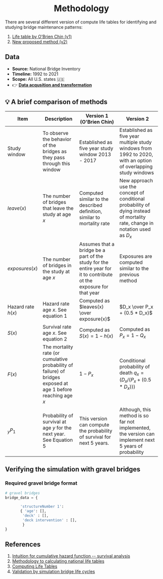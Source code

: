 <h1 align='center'>
    Methodology 
</h1>

There are several different version of compute life tables for identifying and studying bridge maintenance patterns:

1. [Life table by O'Brien Chin (v1)](life-table-v1.md)
2. [New proposed method (v2)](life-table.v2.md)

## Data 
* **Source:** National Bridge Inventory
* **Timeline:** 1992 to 2021
* **Scope:** All U.S. states 🇺🇸
* 👉 [**Data acqusition and transformation**](https://github.com/kaleoyster/nbi/tree/b5fb41950ee0a44c1d8967a1a672c0e3ea47b07f)


## 💡 A brief comparison of methods

| Item           | Description                                                                                                    | Version 1 (O'Brien Chin) | Version 2 |
| -------------- | -------------------------------------------------------------------------------------------------------------- | -------------------| ----|
| Study window   | To observe the behavior of the bridges as they pass through this window | Established as five year study window 2013 - 2017 | Established as five year multiple study windows from 1992 to 2020, with an option of overlapping study windows |
| $leave(x)$     | The number of bridges that leave the study at age $x$                                                          | Computed similar to the described definition, similar to mortality rate | New approach use the concept of conditional probability of dying instead of mortality rate, change in notation used as $D_x$| 
| $exposures(x)$ | The number of bridges in the study at age $x$                                                                  | Assumes that a bridge be a part of the study for the entire year for it to contribute ot the exposure for that year | Exposures are computed similar to the previous method |
| Hazard rate $h(x)$         | Hazard rate age $x$. See equation 1                                                                            | Computed as $leaves(x) \over exposure(x)$ | $D_x \over P_x + (0.5 * D_x)$ |
| $S(x)$         | Survival rate age $x$. See equation 2 | Computed as $S(x) = 1 - h(x)$| Computed as $P_x = 1 - Q_x$ |
| $F(x)$         | The mortality rate (or cumulative probability of failure) of bridges exposed at age 1 before reaching age $x$  | $1 - P_x$ |Conditional probability of death $q_x = (D_x / (P_x + (0.5 * D_x)))$ |
| $_yP_1$        | Probability of survival at age $y$ for the next year. See Equation 5 | This version can compute the probability of survival for next 5 years.| Although, this method is so far not implemented, the version can implement next 5 years of probability | 


## Verifying the simulation with gravel bridges

### Required gravel bridge format

```python
# gravel bridges
bridge_data = {

       'structureNumber 1':  
       { 'age': [],
        'deck' : [],
        'deck intervention' : [],
        }
}
```
    
## References

1. [Intuition for cumulative hazard function -- survival analysis](https://stats.stackexchange.com/questions/60238/intuition-for-cumulative-hazard-function-survival-analysis)
2. [Methodology to calculating national life tables](https://www.ons.gov.uk/peoplepopulationandcommunity/healthandsocialcare/healthandlifeexpectancies/methodologies/guidetocalculatingnationallifetables)
3. [Computing Life Tables](https://www.measureevaluation.org/resources/training/online-courses-and-resources/non-certificate-courses-and-mini-tutorials/multiple-decrement-life-tables/lesson-3.html)
4. [Validation by simulation bridge life cycles]()
